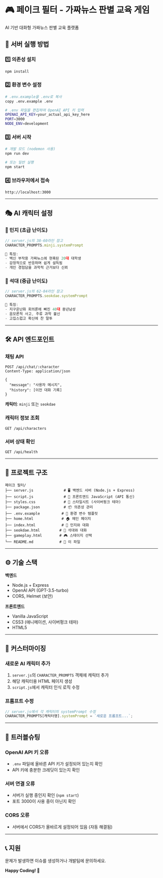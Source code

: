 # 🎮 페이크 필터 - 가짜뉴스 판별 교육 게임

AI 기반 대화형 가짜뉴스 판별 교육 플랫폼

## 🚀 서버 실행 방법

### 1️⃣ 의존성 설치
```bash
npm install
```

### 2️⃣ 환경 변수 설정
```bash
# .env.example을 .env로 복사
copy .env.example .env

# .env 파일을 편집하여 OpenAI API 키 입력
OPENAI_API_KEY=your_actual_api_key_here
PORT=3000
NODE_ENV=development
```

### 3️⃣ 서버 시작
```bash
# 개발 모드 (nodemon 사용)
npm run dev

# 또는 일반 실행
npm start
```

### 4️⃣ 브라우저에서 접속
```
http://localhost:3000
```

---

## 🎭 AI 캐릭터 설정

### 🌸 민지 (초급 난이도)
```javascript
// server.js의 38-60라인 참고
CHARACTER_PROMPTS.minji.systemPrompt

📝 특징:
- 백신 부작용 가짜뉴스에 현혹된 20대 대학생
- 감정적으로 반응하며 쉽게 설득됨
- 개인 경험담을 과학적 근거보다 신뢰
```

### 🧔 석대 (중급 난이도)
```javascript
// server.js의 62-84라인 참고
CHARACTER_PROMPTS.seokdae.systemPrompt

📝 특징:
- 지구온난화 회의론에 빠진 40대 중년남성
- 음모론적 사고, 주류 과학 불신
- 고집스럽고 확신에 찬 말투
```

---

## 🛠️ API 엔드포인트

### 채팅 API
```http
POST /api/chat/:character
Content-Type: application/json

{
  "message": "사용자 메시지",
  "history": [이전 대화 기록]
}
```

**캐릭터**: `minji` 또는 `seokdae`

### 캐릭터 정보 조회
```http
GET /api/characters
```

### 서버 상태 확인
```http
GET /api/health
```

---

## 📁 프로젝트 구조

```
페이크 필터/
├── server.js              # 🖥️ 백엔드 서버 (Node.js + Express)
├── script.js              # 🔄 프론트엔드 JavaScript (API 통신)
├── styles.css             # 🎨 스타일시트 (사이버펑크 테마)
├── package.json           # 📦 의존성 관리
├── .env.example          # 🔐 환경 변수 템플릿
├── home.html             # 🏠 메인 페이지
├── index.html            # 💬 민지와 대화
├── seokdae.html         # 💬 석대와 대화
├── gameplay.html        # 🎮 스테이지 선택
└── README.md            # 📖 이 파일
```

---

## ⚙️ 기술 스택

**백엔드**
- Node.js + Express
- OpenAI API (GPT-3.5-turbo)
- CORS, Helmet (보안)

**프론트엔드**
- Vanilla JavaScript
- CSS3 (애니메이션, 사이버펑크 테마)
- HTML5

---

## 🔧 커스터마이징

### 새로운 AI 캐릭터 추가
1. `server.js`의 `CHARACTER_PROMPTS` 객체에 캐릭터 추가
2. 해당 캐릭터용 HTML 페이지 생성
3. `script.js`에서 캐릭터 인식 로직 수정

### 프롬프트 수정
```javascript
// server.js에서 각 캐릭터의 systemPrompt 수정
CHARACTER_PROMPTS[캐릭터명].systemPrompt = `새로운 프롬프트...`;
```

---

## 🐛 트러블슈팅

### OpenAI API 키 오류
- `.env` 파일에 올바른 API 키가 설정되어 있는지 확인
- API 키에 충분한 크레딧이 있는지 확인

### 서버 연결 오류
- 서버가 실행 중인지 확인 (`npm start`)
- 포트 3000이 사용 중이 아닌지 확인

### CORS 오류
- 서버에서 CORS가 올바르게 설정되어 있음 (자동 해결됨)

---

## 📞 지원

문제가 발생하면 이슈를 생성하거나 개발팀에 문의하세요.

**Happy Coding! 🚀**